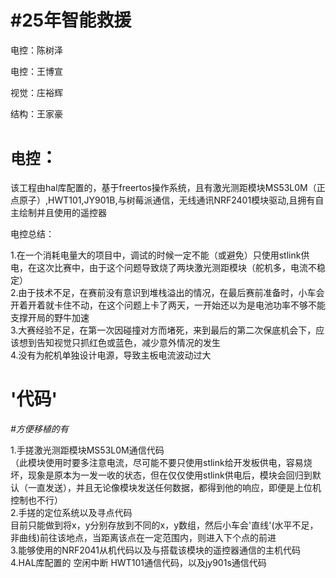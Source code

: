 #25年智能救援
===
  电控：陈树泽
  
  电控：王博宣
  
  视觉：庄裕辉
  
  结构：王家豪
  
  
`电控`：
===
  该工程由hal库配置的，基于freertos操作系统，且有激光测距模块MS53L0M（正点原子）,HWT101,JY901B,与树莓派通信，无线通讯NRF2401模块驱动,且拥有自主绘制并且使用的遥控器
  
  电控总结：<br>
  
1.在一个消耗电量大的项目中，调试的时候一定不能（或避免）只使用stlink供电，在这次比赛中，由于这个问题导致烧了两块激光测距模块（舵机多，电流不稳定）<br>
2.由于技术不足，在赛前没有意识到堆栈溢出的情况，在最后赛前准备时，小车会开着开着就卡住不动，在这个问题上卡了两天，一开始还以为是电池功率不够不能支撑开局的野牛加速<br>
3.大赛经验不足，在第一次因碰撞对方而堵死，来到最后的第二次保底机会下，应该想到告知视觉只抓红色或蓝色，减少意外情况的发生<br>
4.没有为舵机单独设计电源，导致主板电流波动过大<br>

'代码'<br>
=
 *#方便移植的有*<br>
 
 1.手搓激光测距模块MS53L0M通信代码<br>
 （此模块使用时要多注意电流，尽可能不要只使用stlink给开发板供电，容易烧坏，现象是原本为一发一收的状态，但在仅仅使用stlink供电后，模块会回归到默认（一直发送），并且无论像模块发送任何数据，都得到他的响应，即便是上位机控制也不行）<br>
 2.手搓的定位系统以及寻点代码<br>
 目前只能做到将x，y分别存放到不同的x，y数组，然后小车会'直线'(水平不足，非曲线)前往该地点，当距离该点在一定范围内，则进入下个点的前进<br>
 3.能够使用的NRF2041从机代码以及与搭载该模块的遥控器通信的主机代码<br>
 4.HAL库配置的 空闲中断 HWT101通信代码，以及jy901s通信代码<br>
 

 

    
           
           
           
  

  
